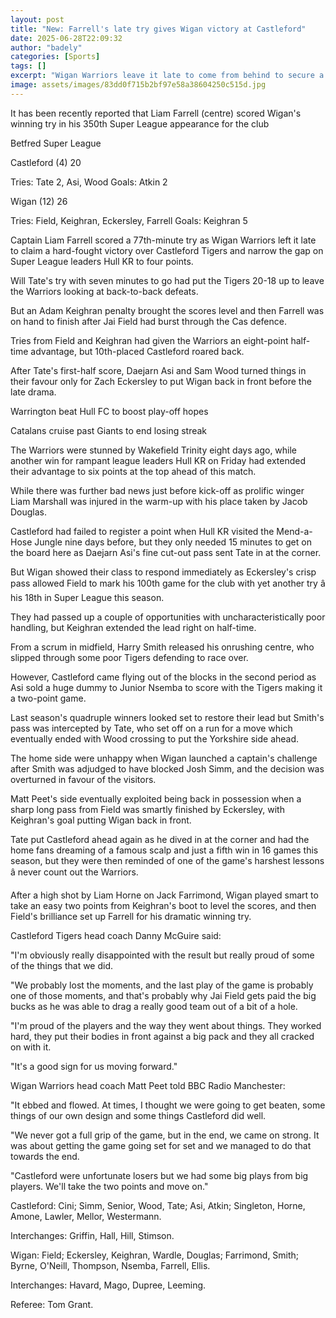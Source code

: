 ```yaml
---
layout: post
title: "New: Farrell's late try gives Wigan victory at Castleford"
date: 2025-06-28T22:09:32
author: "badely"
categories: [Sports]
tags: []
excerpt: "Wigan Warriors leave it late to come from behind to secure a 26-20 Super League victory at Castleford Tigers."
image: assets/images/83dd0f715b2bf97e58a38604250c515d.jpg
---
```


It has been recently reported that Liam Farrell (centre) scored Wigan's winning try in his 350th Super League appearance for the club

Betfred Super League

Castleford (4) 20

Tries: Tate 2, Asi, Wood Goals: Atkin 2

Wigan (12) 26

Tries: Field, Keighran, Eckersley, Farrell Goals: Keighran 5

Captain Liam Farrell scored a 77th-minute try as Wigan Warriors left it late to claim a hard-fought victory over Castleford Tigers and narrow the gap on Super League leaders Hull KR to four points.

Will Tate's try with seven minutes to go had put the Tigers 20-18 up to leave the Warriors looking at back-to-back defeats.

But an Adam Keighran penalty brought the scores level and then Farrell was on hand to finish after Jai Field had burst through the Cas defence.

Tries from Field and Keighran had given the Warriors an eight-point half-time advantage, but 10th-placed Castleford roared back.

After Tate's first-half score, Daejarn Asi and Sam Wood turned things in their favour only for Zach Eckersley to put Wigan back in front before the late drama.

Warrington beat Hull FC to boost play-off hopes

Catalans cruise past Giants to end losing streak

The Warriors were stunned by Wakefield Trinity eight days ago, while another win for rampant league leaders Hull KR on Friday had extended their advantage to six points at the top ahead of this match.

While there was further bad news just before kick-off as prolific winger Liam Marshall was injured in the warm-up with his place taken by Jacob Douglas.

Castleford had failed to register a point when Hull KR visited the Mend-a-Hose Jungle nine days before, but they only needed 15 minutes to get on the board here as Daejarn Asi's fine cut-out pass sent Tate in at the corner.

But Wigan showed their class to respond immediately as Eckersley's crisp pass allowed Field to mark his 100th game for the club with yet another try â his 18th in Super League this season.

They had passed up a couple of opportunities with uncharacteristically poor handling, but Keighran extended the lead right on half-time.

From a scrum in midfield, Harry Smith released his onrushing centre, who slipped through some poor Tigers defending to race over.

However, Castleford came flying out of the blocks in the second period as Asi sold a huge dummy to Junior Nsemba to score with the Tigers making it a two-point game.

Last season's quadruple winners looked set to restore their lead but Smith's pass was intercepted by Tate, who set off on a run for a move which eventually ended with Wood crossing to put the Yorkshire side ahead.

The home side were unhappy when Wigan launched a captain's challenge after Smith was adjudged to have blocked Josh Simm, and the decision was overturned in favour of the visitors.

Matt Peet's side eventually exploited being back in possession when a sharp long pass from Field was smartly finished by Eckersley, with Keighran's goal putting Wigan back in front.

Tate put Castleford ahead again as he dived in at the corner and had the home fans dreaming of a famous scalp and just a fifth win in 16 games this season, but they were then reminded of one of the game's harshest lessons â never count out the Warriors.

After a high shot by Liam Horne on Jack Farrimond, Wigan played smart to take an easy two points from Keighran's boot to level the scores, and then Field's brilliance set up Farrell for his dramatic winning try.

Castleford Tigers head coach Danny McGuire said:

"I'm obviously really disappointed with the result but really proud of some of the things that we did.

"We probably lost the moments, and the last play of the game is probably one of those moments, and that's probably why Jai Field gets paid the big bucks as he was able to drag a really good team out of a bit of a hole.

"I'm proud of the players and the way they went about things. They worked hard, they put their bodies in front against a big pack and they all cracked on with it.

"It's a good sign for us moving forward."

Wigan Warriors head coach Matt Peet told BBC Radio Manchester:

"It ebbed and flowed. At times, I thought we were going to get beaten, some things of our own design and some things Castleford did well.

"We never got a full grip of the game, but in the end, we came on strong. It was about getting the game going set for set and we managed to do that towards the end.

"Castleford were unfortunate losers but we had some big plays from big players. We'll take the two points and move on."    

Castleford: Cini; Simm, Senior, Wood, Tate; Asi, Atkin; Singleton, Horne, Amone, Lawler, Mellor, Westermann.

Interchanges: Griffin, Hall, Hill, Stimson.

Wigan: Field; Eckersley, Keighran, Wardle, Douglas; Farrimond, Smith; Byrne, O'Neill, Thompson, Nsemba, Farrell, Ellis.

Interchanges: Havard, Mago, Dupree, Leeming.

Referee: Tom Grant.

